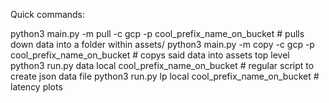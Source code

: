
Quick commands:

python3 main.py -m pull -c gcp -p cool_prefix_name_on_bucket # pulls down data into a folder within assets/<prefix>
python3 main.py -m copy -c gcp -p cool_prefix_name_on_bucket # copys said data into assets top level
python3 run.py data local cool_prefix_name_on_bucket         # regular script to create json data file
python3 run.py lp local cool_prefix_name_on_bucket           # latency plots